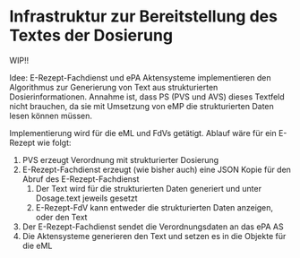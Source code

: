 # Infrastruktur zur Bereitstellung des Textes der Dosierung

WIP!!

Idee: E-Rezept-Fachdienst und ePA Aktensysteme implementieren den Algorithmus zur Generierung von Text aus strukturierten Dosierinformationen.
Annahme ist, dass PS (PVS und AVS) dieses Textfeld nicht brauchen, da sie mit Umsetzung von eMP die strukturierten Daten lesen können müssen.

Implementierung wird für die eML und FdVs getätigt. Ablauf wäre für ein E-Rezept wie folgt:
1. PVS erzeugt Verordnung mit strukturierter Dosierung
2. E-Rezept-Fachdienst erzeugt (wie bisher auch) eine JSON Kopie für den Abruf des E-Rezept-Fachdienst 
   1. Der Text wird für die strukturierten Daten generiert und unter Dosage.text jeweils gesetzt
   2. E-Rezept-FdV kann entweder die strukturierten Daten anzeigen, oder den Text
3. Der E-Rezept-Fachdienst sendet die Verordnungsdaten an das ePA AS
4. Die Aktensysteme generieren den Text und setzen es in die Objekte für die eML